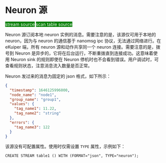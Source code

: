 # Neuron 源

<span style="background:green;color:white;">stream source</span>
<span style="background:green;color:white">scan table source</span>

Neuron 源订阅本地 neuron 实例的消息。需要注意的是，该源仅可用于本地的 neuron，因为与 neuron 的通信基于 nanomsg ipc 协议，无法通过网络进行。在 eKuiper 端，所有 neuron 源和动作共享同一个 neuron 连接。需要注意的是，拨号到 Neuron 是异步的，它将在后台运行，不断重拨直到连接成功。这意味着使用 Neuron sink 的规则即使在 Neuron 停机时也不会看到错误。用户调试时，可查看规则状态，注意消息流入数量是否正常。

Neuron 发过来的消息为固定的 json 格式，如下所示：

```json
{
  "timestamp": 1646125996000,
  "node_name": "node1",
  "group_name": "group1",
  "values": {
    "tag_name1": 11.22,
    "tag_name2": "string"
  },
  "errors": {
    "tag_name3": 122
  }
}
```

该源没有可配置属性。使用时仅需设置 `TYPE` 属性，示例如下：

```text
CREATE STREAM table1 () WITH (FORMAT="json", TYPE="neuron");
```
